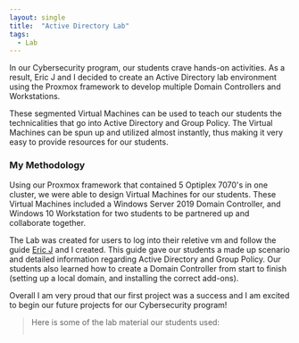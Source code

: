 ```yaml
---
layout: single
title:  "Active Directory Lab"
tags:
  - Lab
---
```


In our Cybersecurity program, our students crave hands-on activities. As a result, Eric J and I decided to create an Active Directory lab environment using the Proxmox framework to develop multiple Domain Controllers and Workstations.

These segmented Virtual Machines can be used to teach our students the technicalities that go into Active Directory and Group Policy. The Virtual Machines can be spun up and utilized almost instantly, thus making it very easy to provide resources for our students.

### My Methodology

Using our Proxmox framework that contained 5 Optiplex 7070's in one cluster, we were able to design Virtual Machines for our students. These Virtual Machines included a Windows Server 2019 Domain Controller, and Windows 10 Workstation for two students to be partnered up and collaborate together.

The Lab was created for users to log into their reletive vm and follow the guide [Eric J](https://35th.io) and I created. This guide gave our students a made up scenario and detailed information regarding Active Directory and Group Policy. Our students also learned how to create a Domain Controller from start to finish (setting up a local domain, and installing the correct add-ons). 

Overall I am very proud that our first project was a success and I am excited to begin our future projects for our Cybersecurity program!


>Here is some of the lab material our students used:
>
><img src="{{ site.url }}{{ site.baseurl }}/images/adlab.jpg" alt="" class="full">